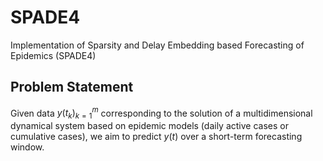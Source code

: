 # SPADE4
Implementation of Sparsity and Delay Embedding based Forecasting of Epidemics (SPADE4)

## Problem Statement
Given data ${y(t_k)}_{k=1}^m$ corresponding to the solution of a multidimensional dynamical system based on epidemic models (daily active cases or cumulative cases), we aim to predict $y(t)$ over a short-term forecasting window.

